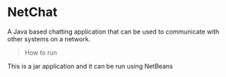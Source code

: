 # NetChat
A Java based chatting application that can be used to communicate with other systems on a network. 
> How to run

 This is a jar application and it can be run using NetBeans
